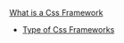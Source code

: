 [What is a Css Framework](https://youtu.be/1ra4yeyjFFc?si=xq5mpf2idQI68I4q&t=22787)
- [Type of Css Frameworks](https://youtu.be/1ra4yeyjFFc?si=wCDt9PQqaWT9GjEr&t=22881)